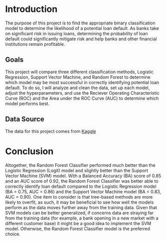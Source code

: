 # Introduction
The purpose of this project is to find the appropriate binary classification model to determine the likelihood of a potential loan default. As banks take on significant risk in issuing loans, determining the probability of loan default could significantly mitigate risk and help banks and other financial institutions remain profitable.


## Goals 
This project will compare three different classification methods, Logistic Regression, Support Vector Machine, and Random Forest to determine which model may be most successful in correctly identifying potential loan default. To do so, I will analyze and clean the data, set up each model, adjust the hyperparameters, and use the Reciever Operating Characteristic Curve (ROC) and the Area under the ROC Curve (AUC) to determine which model performs best.  

## Data Source
The data for this project comes from [Kaggle](https://www.kaggle.com/datasets/nikhil1e9/loan-default)


# Conclusion
Altogether, the Random Forest Classifier performed much better than the Logistic Regression (Logit) model and slightly better than the Support Vector Machine (SVM) model. With a Balanced Accuracy (BA) score of 0.85 and an AUC score of 0.92, the Random Forest Classifier was better able to correctly identify loan default compared to the Logistic Regression model (BA = 0.75, AUC = 0.86) and the Support Vector Machine model (BA = 0.83, AUC = 0.90). One item to consider is that tree-based methods are more likely to overfit, as such, it may be beneficial to see how well the models perform as the data moves further away from the training data. Given that SVM models can be better generalized, if concerns data are straying far from the training data (for example, a bank opening in a new market with a different customer base) it might be a good idea to implement the SVM model. Otherwise, the Random Forest Classifier model is the preferred choice.

